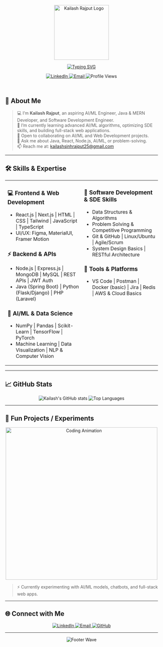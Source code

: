 <div align="center">
  <img src="https://avatars.githubusercontent.com/u/171402681?s=400&u=e6a8a27b52a1094763c7f2b4869275d8b62a88eb&v=4" alt="Kailash Rajput Logo" width="180" />
  
  [![Typing SVG](https://readme-typing-svg.herokuapp.com?font=JetBrains+Mono&weight=700&size=32&duration=2000&pause=3000&color=3B82F6&center=true&vCenter=true&multiline=true&width=1000&height=100&lines=Hi,+I'm+Kailash+Rajput!;Aspiring+AI/ML+Engineer+|+Java+%26+MERN+Developer+|;SDE)](https://git.io/typing-svg)

  <p>
    <a href="https://www.linkedin.com/in/kailash-rajput-25">
      <img src="https://img.shields.io/badge/LinkedIn-0077B5?style=for-the-badge&logo=linkedin&logoColor=white" alt="LinkedIn" />
    </a>
    <a href="mailto:kailashsinhrajput25@gmail.com">
      <img src="https://img.shields.io/badge/Email-D14836?style=for-the-badge&logo=gmail&logoColor=white" alt="Email" />
    </a>
    <img src="https://komarev.com/ghpvc/?username=KailashRajput&color=3B82F6&style=for-the-badge&label=Profile+Views" alt="Profile Views" />
  </p>
</div>

<br />

## 🎯 About Me

> 💻 I’m **Kailash Rajput**, an aspiring AI/ML Engineer, Java & MERN Developer, and Software Development Engineer.  
> 🌱 I’m currently learning advanced AI/ML algorithms, optimizing SDE skills, and building full-stack web applications.  
> 👯 Open to collaborating on AI/ML and Web Development projects.  
> 💬 Ask me about Java, React, Node.js, AI/ML, or problem-solving.  
> 📫 Reach me at: kailashsinhrajput25@gmail.com

---

## 🛠️ Skills & Expertise

<table>
<tr>
<td valign="top" width="50%">

### 💻 Frontend & Web Development
- React.js | Next.js | HTML | CSS | Tailwind | JavaScript | TypeScript  
- UI/UX: Figma, MaterialUI, Framer Motion

### ⚡ Backend & APIs
- Node.js | Express.js | MongoDB | MySQL | REST APIs | JWT Auth  
- Java (Spring Boot) | Python (Flask/Django) | PHP (Laravel)

### 🤖 AI/ML & Data Science
- NumPy | Pandas | Scikit-Learn | TensorFlow | PyTorch  
- Machine Learning | Data Visualization | NLP & Computer Vision

</td>
<td valign="top" width="50%">

### 🧩 Software Development & SDE Skills
- Data Structures & Algorithms  
- Problem Solving & Competitive Programming  
- Git & GitHub | Linux/Ubuntu | Agile/Scrum  
- System Design Basics | RESTful Architecture

### 🔧 Tools & Platforms
- VS Code | Postman | Docker (basic) | Jira | Redis | AWS & Cloud Basics

</td>
</tr>
</table>

---

## 📈 GitHub Stats

<div align="center">
  <img src="https://github-readme-stats.vercel.app/api?username=KailashRajput&show_icons=true&theme=radical" alt="Kailash's GitHub stats" />
  <img src="https://github-readme-stats.vercel.app/api/top-langs/?username=KailashRajput&layout=compact&theme=radical" alt="Top Languages" />
</div>

---

## 🤖 Fun Projects / Experiments

<div align="center">
  <img src="https://user-images.githubusercontent.com/74038190/225813708-98b745f2-7d22-48cf-9150-083f1b00d6c9.gif" width="500" alt="Coding Animation" />
</div>

> ⚡ Currently experimenting with AI/ML models, chatbots, and full-stack web apps.  

---

## 🌐 Connect with Me

<div align="center">
  <a href="https://www.linkedin.com/in/kailash-rajput-25">
    <img src="https://img.shields.io/badge/LinkedIn-0077B5?style=for-the-badge&logo=linkedin&logoColor=white" alt="LinkedIn" />
  </a>
  <a href="mailto:kailashsinhrajput25@gmail.com">
    <img src="https://img.shields.io/badge/Email-D14836?style=for-the-badge&logo=gmail&logoColor=white" alt="Email" />
  </a>
  <a href="https://github.com/KailashRajput">
    <img src="https://img.shields.io/badge/GitHub-181717?style=for-the-badge&logo=github&logoColor=white" alt="GitHub" />
  </a>
</div>

---

<div align="center">
  <img src="https://capsule-render.vercel.app/api?type=waving&color=gradient&customColorList=2&height=100&section=footer&text=Thanks+for+visiting!&fontSize=16&fontColor=fff&animation=twinkling" alt="Footer Wave" />
</div>


